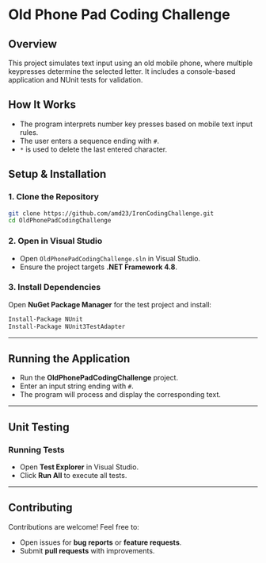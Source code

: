 # Old Phone Pad Coding Challenge

## Overview
This project simulates text input using an old mobile phone, where multiple keypresses determine the selected letter. It includes a console-based application and NUnit tests for validation.

## How It Works
- The program interprets number key presses based on mobile text input rules.
- The user enters a sequence ending with `#`.
- `*` is used to delete the last entered character.

## Setup & Installation
### 1. Clone the Repository
```sh
git clone https://github.com/amd23/IronCodingChallenge.git
cd OldPhonePadCodingChallenge
```
### 2. Open in Visual Studio
- Open `OldPhonePadCodingChallenge.sln` in Visual Studio.
- Ensure the project targets **.NET Framework 4.8**.

### 3. Install Dependencies
Open **NuGet Package Manager** for the test project and install:
```sh
Install-Package NUnit
Install-Package NUnit3TestAdapter
```
---

## Running the Application
- Run the **OldPhonePadCodingChallenge** project.
- Enter an input string ending with `#`.
- The program will process and display the corresponding text.

---

## Unit Testing

### Running Tests
- Open **Test Explorer** in Visual Studio.
- Click **Run All** to execute all tests.

---

## Contributing
Contributions are welcome! Feel free to:
- Open issues for **bug reports** or **feature requests**.
- Submit **pull requests** with improvements.

